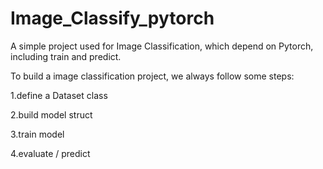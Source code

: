 # Image_Classify_pytorch
A simple project used for Image Classification, which depend on Pytorch, including train and predict.

To build a image classification project, we always follow some steps:

1.define a Dataset class


2.build model struct


3.train model


4.evaluate / predict
